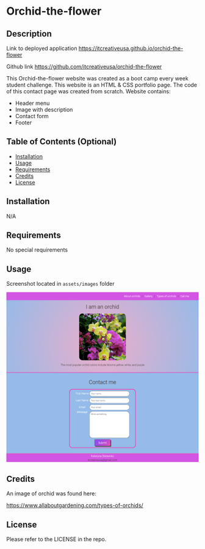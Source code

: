# Orchid-the-flower

## Description

Link to deployed application
 https://itcreativeusa.github.io/orchid-the-flower

Github link 
https://github.com/itcreativeusa/orchid-the-flower

This Orchid-the-flower website was created as a boot camp every week student challenge. This website is an HTML & CSS portfolio page. The code of this contact page was created from scratch.
Website contains: 
- Header menu
- Image with description
- Contact form
- Footer

## Table of Contents (Optional)

- [Installation](#installation)
- [Usage](#usage)
- [Requirements](#requirements)
- [Credits](#credits)
- [License](#license)

## Installation

N/A

## Requirements

No special requirements

## Usage

Screenshot located in ``` assets/images ``` folder

![Orchid-the-flower](assets/images/screenshot.png)
   

## Credits


An image of orchid was found here:

https://www.allaboutgardening.com/types-of-orchids/


## License

Please refer to the LICENSE in the repo.



